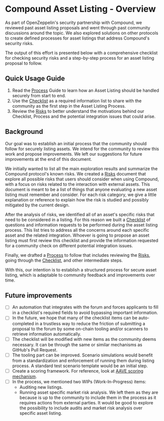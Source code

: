 # Compound Asset Listing - Overview

As part of OpenZeppelin's security partnership with Compound, we reviewed past asset listing proposals and went through past community discussions around the topic. We also explored solutions on other protocols to create defined processes for asset listings that address Compound's security risks. 

The output of this effort is presented below with a comprehensive checklist for checking security risks and a step-by-step process for an asset listing proposal to follow.

## Quick Usage Guide

1. Read the [Process](Process.md) Guide to learn how an Asset Listing should be handled securely from start to end.
2. Use the [Checklist](Checklist.md) as a required information list to share with the community as the first step in the Asset Listing Process.
3. Review the [Risks](Risks.md) to better understand the motivations behind our Checklist, Process and the potential integration issues that could arise.

## Background

Our goal was to establish an initial process that the community should follow for securely listing assets. We intend for the community to review this work and propose improvements. We left our suggestions for future improvements at the end of this document.

We initially wanted to list all the main exploration results and summarize the Compound protocol's known risks. We created a [Risks](Risks.md) document that explore all possible risks that users should consider when using Compound, with a focus on risks related to the interaction with external assets. This document is meant to be a list of things that anyone evaluating a new asset listing must remember and consider. For each risk category, we give a little explanation or reference to explain how the risk is studied and possibly mitigated by the current design.

After the analysis of risks, we identified all of an asset's specific risks that need to be considered in a listing. For this reason we built a [Checklist](Checklist.md) of questions and information requests to be performed during the asset listing process. This list tries to address all the concerns around each specific asset and the related integration. Whoever is going to propose an asset listing must first review this checklist and provide the information requested for a community check on different potential integration issues.

Finally, we drafted a [Process](Process.md) to follow that includes reviewing the [Risks](Risks.md), going through the [Checklist](Checklist.md), and other intermediate steps.

With this, our intention is to establish a structured process for secure asset listing, which is adaptable to community feedback and improvements over time.

## Future improvements

- [ ] An automation that integrates with the forum and forces applicants to fill in a checklist's required fields to avoid bypassing important information.
- [ ] In the future, we hope that many of the checklist items can be auto-completed in a trustless way to reduce the friction of submitting a proposal to the forum by some on-chain tooling and/or scanners to retrieve information automatically.
- [ ] The checklist will be modified with new items as the community deems necessary. It can be through the same or similar mechanisms as GitHub's Pull Request.
- [ ] The tooling part can be improved. Scenario simulations would benefit from a standardization and enforcement of running them during listing process. A standard test scenario template would be an initial step.
- [ ] Create a scoring framework. For reference, look at [AAVE scoring mechanism](https://docs.aave.com/risk/asset-risk/methodology).
- [ ] In the process, we mentioned two WIPs (Work-In-Progress) items:
    - Auditing new listings.
    - Running asset specific market risk analysis.
    We left them as they are because is up to the community to include them in the process as it requires actions from external parties. It would be good to explore the possibility to include audits and market risk analysis over specific asset listing.
